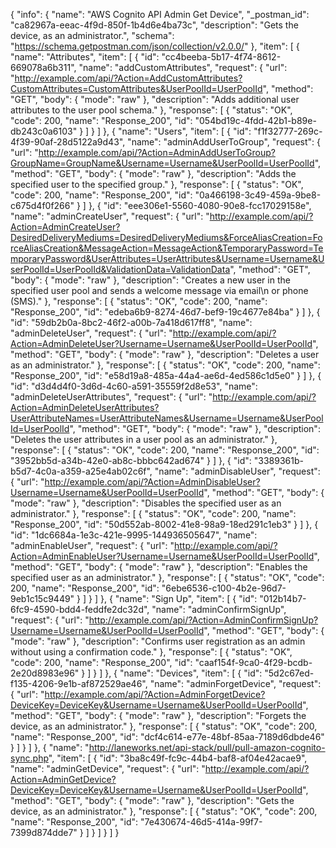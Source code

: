 {
  "info": {
    "name": "AWS Cognito API Admin Get Device",
    "_postman_id": "ca82967a-eeac-4f9d-850f-1b4d6e4ba73c",
    "description": "Gets the device, as an administrator.",
    "schema": "https://schema.getpostman.com/json/collection/v2.0.0/"
  },
  "item": [
    {
      "name": "Attributes",
      "item": [
        {
          "id": "cc4beeba-5b17-4f74-8612-669078a6b311",
          "name": "addCustomAttributes",
          "request": {
            "url": "http://example.com/api/?Action=AddCustomAttributes?CustomAttributes=CustomAttributes&UserPoolId=UserPoolId",
            "method": "GET",
            "body": {
              "mode": "raw"
            },
            "description": "Adds additional user attributes to the user pool schema."
          },
          "response": [
            {
              "status": "OK",
              "code": 200,
              "name": "Response_200",
              "id": "054bd19c-4fdd-42b1-b89e-db243c0a6103"
            }
          ]
        }
      ]
    },
    {
      "name": "Users",
      "item": [
        {
          "id": "f1f32777-269c-4f39-90af-28d5122a9d43",
          "name": "adminAddUserToGroup",
          "request": {
            "url": "http://example.com/api/?Action=AdminAddUserToGroup?GroupName=GroupName&Username=Username&UserPoolId=UserPoolId",
            "method": "GET",
            "body": {
              "mode": "raw"
            },
            "description": "Adds the specified user to the specified group."
          },
          "response": [
            {
              "status": "OK",
              "code": 200,
              "name": "Response_200",
              "id": "0a466198-3c49-459a-9be8-c675d4f0f266"
            }
          ]
        },
        {
          "id": "eee306e1-5560-4080-90e8-fcc17029158e",
          "name": "adminCreateUser",
          "request": {
            "url": "http://example.com/api/?Action=AdminCreateUser?DesiredDeliveryMediums=DesiredDeliveryMediums&ForceAliasCreation=ForceAliasCreation&MessageAction=MessageAction&TemporaryPassword=TemporaryPassword&UserAttributes=UserAttributes&Username=Username&UserPoolId=UserPoolId&ValidationData=ValidationData",
            "method": "GET",
            "body": {
              "mode": "raw"
            },
            "description": "Creates a new user in the specified user pool and sends a welcome message via email\n            or phone (SMS)."
          },
          "response": [
            {
              "status": "OK",
              "code": 200,
              "name": "Response_200",
              "id": "edeba6b9-8274-46d7-bef9-19c4677e84ba"
            }
          ]
        },
        {
          "id": "59db2b0a-8bc2-46f2-a00b-7a418d617ff8",
          "name": "adminDeleteUser",
          "request": {
            "url": "http://example.com/api/?Action=AdminDeleteUser?Username=Username&UserPoolId=UserPoolId",
            "method": "GET",
            "body": {
              "mode": "raw"
            },
            "description": "Deletes a user as an administrator."
          },
          "response": [
            {
              "status": "OK",
              "code": 200,
              "name": "Response_200",
              "id": "e58d19a8-485a-44a4-ae6d-4ed586c1d5e0"
            }
          ]
        },
        {
          "id": "d3d4d4f0-3d6d-4c60-a591-35559f2d8e53",
          "name": "adminDeleteUserAttributes",
          "request": {
            "url": "http://example.com/api/?Action=AdminDeleteUserAttributes?UserAttributeNames=UserAttributeNames&Username=Username&UserPoolId=UserPoolId",
            "method": "GET",
            "body": {
              "mode": "raw"
            },
            "description": "Deletes the user attributes in a user pool as an administrator."
          },
          "response": [
            {
              "status": "OK",
              "code": 200,
              "name": "Response_200",
              "id": "3952bb5d-a34b-42e0-ab8c-bbbc642ad674"
            }
          ]
        },
        {
          "id": "3389361b-b5d7-4c0a-a359-a25e4ab02c6f",
          "name": "adminDisableUser",
          "request": {
            "url": "http://example.com/api/?Action=AdminDisableUser?Username=Username&UserPoolId=UserPoolId",
            "method": "GET",
            "body": {
              "mode": "raw"
            },
            "description": "Disables the specified user as an administrator."
          },
          "response": [
            {
              "status": "OK",
              "code": 200,
              "name": "Response_200",
              "id": "50d552ab-8002-41e8-98a9-18ed291c1eb3"
            }
          ]
        },
        {
          "id": "1dc6684a-1e3c-421e-9995-144936505647",
          "name": "adminEnableUser",
          "request": {
            "url": "http://example.com/api/?Action=AdminEnableUser?Username=Username&UserPoolId=UserPoolId",
            "method": "GET",
            "body": {
              "mode": "raw"
            },
            "description": "Enables the specified user as an administrator."
          },
          "response": [
            {
              "status": "OK",
              "code": 200,
              "name": "Response_200",
              "id": "6ebe6536-c100-4b2e-96d7-9eb1c15c9449"
            }
          ]
        }
      ]
    },
    {
      "name": "Sign Up",
      "item": [
        {
          "id": "012b14b7-6fc9-4590-bdd4-feddfe2dc32d",
          "name": "adminConfirmSignUp",
          "request": {
            "url": "http://example.com/api/?Action=AdminConfirmSignUp?Username=Username&UserPoolId=UserPoolId",
            "method": "GET",
            "body": {
              "mode": "raw"
            },
            "description": "Confirms user registration as an admin without using a confirmation code."
          },
          "response": [
            {
              "status": "OK",
              "code": 200,
              "name": "Response_200",
              "id": "caaf154f-9ca0-4f29-bcdb-2e20d8983e96"
            }
          ]
        }
      ]
    },
    {
      "name": "Devices",
      "item": [
        {
          "id": "5d2c67ed-f135-4206-9e1b-af872529ae46",
          "name": "adminForgetDevice",
          "request": {
            "url": "http://example.com/api/?Action=AdminForgetDevice?DeviceKey=DeviceKey&Username=Username&UserPoolId=UserPoolId",
            "method": "GET",
            "body": {
              "mode": "raw"
            },
            "description": "Forgets the device, as an administrator."
          },
          "response": [
            {
              "status": "OK",
              "code": 200,
              "name": "Response_200",
              "id": "dcf4c614-e77e-48bf-85aa-7189d6dbde46"
            }
          ]
        }
      ]
    },
    {
      "name": "http://laneworks.net/api-stack/pull/pull-amazon-cognito-sync.php",
      "item": [
        {
          "id": "3ba8c49f-fc9c-44b4-baf8-af04e42acae9",
          "name": "adminGetDevice",
          "request": {
            "url": "http://example.com/api/?Action=AdminGetDevice?DeviceKey=DeviceKey&Username=Username&UserPoolId=UserPoolId",
            "method": "GET",
            "body": {
              "mode": "raw"
            },
            "description": "Gets the device, as an administrator."
          },
          "response": [
            {
              "status": "OK",
              "code": 200,
              "name": "Response_200",
              "id": "7e430674-46d5-414a-99f7-7399d874dde7"
            }
          ]
        }
      ]
    }
  ]
}